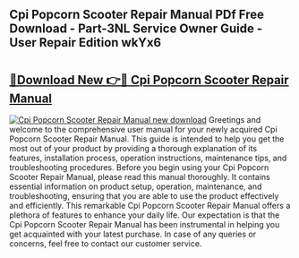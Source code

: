 ## Cpi Popcorn Scooter Repair Manual PDf Free Download - Part-3NL Service Owner Guide - User Repair Edition wkYx6

# <h2><a href="http://bc55838.oget.top/?id=Cpi+Popcorn+Scooter+Repair+Manual">🔗Download New 👉🔴 Cpi Popcorn Scooter Repair Manual</a></h2>

[![Cpi Popcorn Scooter Repair Manual new download](https://i.imgur.com/5g1atiW.png)](http://bc55838.oget.top/?id=Cpi+Popcorn+Scooter+Repair+Manual)
Greetings and welcome to the comprehensive user manual for your newly acquired Cpi Popcorn Scooter Repair Manual. This guide is intended to help you get the most out of your product by providing a thorough explanation of its features, installation process, operation instructions, maintenance tips, and troubleshooting procedures. Before you begin using your Cpi Popcorn Scooter Repair Manual, please read this manual thoroughly. It contains essential information on product setup, operation, maintenance, and troubleshooting, ensuring that you are able to use the product effectively and efficiently. This remarkable Cpi Popcorn Scooter Repair Manual offers a plethora of features to enhance your daily life. Our expectation is that the Cpi Popcorn Scooter Repair Manual has been instrumental in helping you get acquainted with your latest purchase. In case of any queries or concerns, feel free to contact our customer service.
